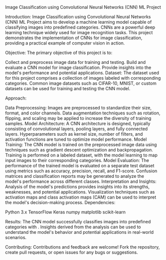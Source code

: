 Image Classification using Convolutional Neural Networks (CNN) ML Project

Introduction:
Image Classification using Convolutional Neural Networks (CNN) ML Project aims to develop a machine learning model capable of classifying images into predefined categories. CNNs are a powerful deep learning technique widely used for image recognition tasks. This project demonstrates the implementation of CNNs for image classification, providing a practical example of computer vision in action.

Objective:
The primary objective of this project is to:

Collect and preprocess image data for training and testing.
Build and evaluate a CNN model for image classification.
Provide insights into the model's performance and potential applications.
Dataset:
The dataset used for this project comprises a collection of images labeled with corresponding categories. Common image datasets such as CIFAR-10, MNIST, or custom datasets can be used for training and testing the CNN model.

Approach:

Data Preprocessing: Images are preprocessed to standardize their size, format, and color channels. Data augmentation techniques such as rotation, flipping, and scaling may be applied to increase the diversity of training samples.
Model Architecture: A CNN architecture is designed, typically consisting of convolutional layers, pooling layers, and fully connected layers. Hyperparameters such as kernel size, number of filters, and activation functions are tuned to optimize model performance.
Model Training: The CNN model is trained on the preprocessed image data using techniques such as gradient descent optimization and backpropagation. Training is performed on a labeled dataset, with the model learning to map input images to their corresponding categories.
Model Evaluation: The performance of the trained model is evaluated on a separate test dataset using metrics such as accuracy, precision, recall, and F1-score. Confusion matrices and classification reports may be generated to analyze the model's performance across different classes.
Interpretation and Insights: Analysis of the model's predictions provides insights into its strengths, weaknesses, and potential applications. Visualization techniques such as activation maps and class activation maps (CAM) can be used to interpret the model's decision-making process.
Dependencies:

Python 3.x
TensorFlow
Keras
numpy
matplotlib
scikit-learn

Results:
The CNN model successfully classifies images into predefined categories with . Insights derived from the analysis can be used to understand the model's behavior and potential applications in real-world scenarios.

Contributing:
Contributions and feedback are welcome! Fork the repository, create pull requests, or open issues for any bugs or suggestions.
